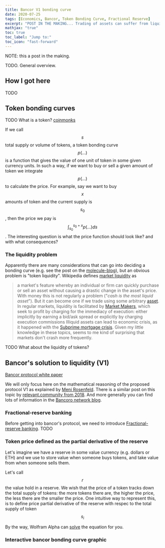 ```yaml
---
title: Bancor V1 bonding curve
date: 2020-07-25
tags: [Economics, Bancor, Token Bonding Curve, Fractional Reserve]
excerpt: "POST IN THE MAKING... Trading of assets can suffer from liquidity problems. Bancor proposed a protocol for ensuring liquidity by construction, using an token bonding curve and a fractional-reserve. This is being used to set the price of local community currencies. Here I overview the mathematical argument behind the V1 protocol."
mathjax: "true"
toc: true
toc_label: "Jump to:"
toc_icon: "fast-forward"
---
```


NOTE: this a post in the making.

TODO. General overview.

## How I got here

TODO

## Token bonding curves

TODO What is a token? 
[coinmonks](https://medium.com/coinmonks/token-bonding-curves-explained-7a9332198e0e)

If we call $$s$$ total supply or volume of tokens, a token bonding curve
$$p(...)$$ is a function that gives the value of one unit of token in
some given currency units. In such a way, if we want to buy or sell a
given amount of token we integrate $$p(...)$$ to calculate the
price. For example, say we want to buy $$x$$ amounts of token and the
current supply is $$s_0$$, then the price we pay is
$$\int_{s_0}^{s_0+x}p(...)ds$$. The interesting question is what the
price function should look like? and with what consequences?

### The liquidity problem

Apparently there are many considerations that can go into deciding a
bonding curve (e.g. see the post on the
[molecule-blog](https://medium.com/molecule-blog/token-bonding-curve-design-parameters-95d365cbec4f)),
but an obvious problem is "token
liquidity". Wikipedia
defines [market liquidity](https://en.wikipedia.org/wiki/Market_liquidity) as
> a market's feature whereby an individual or firm can quickly purchase
> or sell an asset without causing a drastic change in the asset's
> price.
With money this is not regularly a problem ("*cash is the most liquid
asset*"). But it can become one if we trade using some arbitrary
[asset](https://en.wikipedia.org/wiki/Asset). In regular markets,
liquidity is facilitated by [Market
Makers](https://en.wikipedia.org/wiki/Market_maker), which
> seek to profit by charging for the immediacy of execution: either
> implicitly by earning a bid/ask spread or explicitly by charging
> execution commissions
Illiquid assets can lead to economic crisis, as it happened with the
[Subprime mortgage
crisis](https://en.wikipedia.org/wiki/Subprime_mortgage_crisis). Given
my little knowledge in these topics, seems to me kind of surprising that
markets don't crash more frequently.

TODO What about the liquidity of tokens? 

## Bancor's solution to liquidity (V1)

[Bancor protocol white paper](https://storage.googleapis.com/website-bancor/2018/04/01ba8253-bancor_protocol_whitepaper_en.pdf)

We will only focus here on the mathematical reasoning of the proposed
protocol V1 as explained by [Meni Rosenfeld](https://drive.google.com/file/d/0B3HPNP-GDn7aRkVaV3dkVl9NS2M/view). 
There is a similar post on this topic by
[relevant.community from 2018](https://blog.relevant.community/how-to-make-bonding-curves-for-continuous-token-models-3784653f8b17).
And more generally you can find lots of information in the [Bancoro
network blog](https://blog.bancor.network/).

### Fractional-reserve banking

Before getting into bancor's protocol, we need to introduce
[Fractional-reserve banking](https://en.wikipedia.org/wiki/Fractional-reserve_banking). TODO

### Token price defined as the partial derivative of the reserve

Let's imagine we have a reserve in some value currency (e.g. dollars or
ETH) and we use to store value when someone buys tokens, and take value
from when someone sells them.

Let's call $$r$$ the value hold in a reserve. We wish that the price of
a token tracks down the total supply of tokens: the more tokens there
are, the higher the price, the less there are the smaller the price. One
intuitive way to represent this, is to define price partial derivative of the
reserve with respec to the total supply of token $$s_i$$

<!--
$$p_i = \frac{\partial r}{\partial s_i}, p_i \ge 0 \forall r, s_i $$

where by the index $$ _i$$ we mean some kind of token. We are imagining
that we can use the same reserve to trade multiple kinds of tokens.

$$r = \sum_i f_i(p_i s_i)$$

The reason for using a function here is that later we can investigate it
later. Then, using the chain rule, the price of $$t_i$$ is

$$p_i = f_i^{\prime}(p_i s_i)\left(\frac{\partial p_i }{\partial s_i}s_i + p_i\right)$$

and finally, the value added or removed to the reserve upong a certain
change in token supply is

$$\Delta r = \int_{x_1}^{x_2} p_i(s_i) ds_i $$

So we have left is to pick a given $$f(...)$$. 

In the context of fractional-reserve banking, we pick a linear function
$$f_i(p_i s_i) = a_i p_i s_i$$ In particular $$0 < a_i \ge 1$$ to
maintain the meaning in "fractional". For example, taking $$a_i=0.5$$
means half the total value of the token supply $$p_i s_i$$ is in the
reserve.

Now, the price is the solution to the equation

$$p_i = a_i\left(\frac{\partial p_i }{\partial s_i}s_i + p_i\right)$$

meaning that

$$p_i = c s_i^{\frac{1}{a_i}-1} = \left\frac{s_i}{s_i^0} \right^{\frac{1}{a_i}-1}$$

-->

By the way, Wolfram Alpha can
[solve](https://www.wolframalpha.com/input/?i=p+%3D+a*%28p%27x%2Bp%29)
the equation for you.


### Interactive bancor bonding curve graphic
